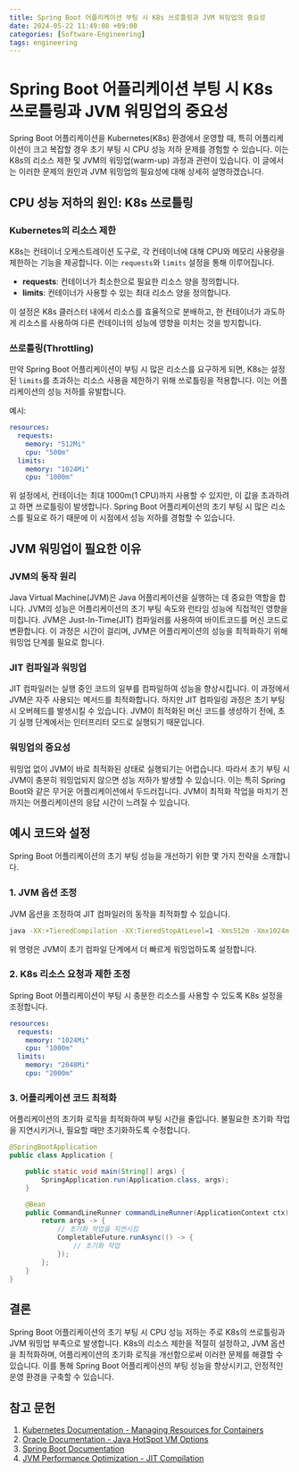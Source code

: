 ```yaml
---
title: Spring Boot 어플리케이션 부팅 시 K8s 쓰로틀링과 JVM 워밍업의 중요성
date: 2024-05-22 11:49:08 +09:00
categories: [Software-Engineering]
tags: engineering
---
```


# Spring Boot 어플리케이션 부팅 시 K8s 쓰로틀링과 JVM 워밍업의 중요성

Spring Boot 어플리케이션을 Kubernetes(K8s) 환경에서 운영할 때, 특히 어플리케이션이 크고 복잡할 경우 초기 부팅 시 CPU 성능 저하 문제를 경험할 수 있습니다. 이는 K8s의 리소스 제한 및 JVM의 워밍업(warm-up) 과정과 관련이 있습니다. 이 글에서는 이러한 문제의 원인과 JVM 워밍업의 필요성에 대해 상세히 설명하겠습니다.

## CPU 성능 저하의 원인: K8s 쓰로틀링

### Kubernetes의 리소스 제한

K8s는 컨테이너 오케스트레이션 도구로, 각 컨테이너에 대해 CPU와 메모리 사용량을 제한하는 기능을 제공합니다. 이는 `requests`와 `limits` 설정을 통해 이루어집니다.

- **requests**: 컨테이너가 최소한으로 필요한 리소스 양을 정의합니다.
- **limits**: 컨테이너가 사용할 수 있는 최대 리소스 양을 정의합니다.

이 설정은 K8s 클러스터 내에서 리소스를 효율적으로 분배하고, 한 컨테이너가 과도하게 리소스를 사용하여 다른 컨테이너의 성능에 영향을 미치는 것을 방지합니다.

### 쓰로틀링(Throttling)

만약 Spring Boot 어플리케이션이 부팅 시 많은 리소스를 요구하게 되면, K8s는 설정된 `limits`를 초과하는 리소스 사용을 제한하기 위해 쓰로틀링을 적용합니다. 이는 어플리케이션의 성능 저하를 유발합니다.

예시:

```yaml
resources:
  requests:
    memory: "512Mi"
    cpu: "500m"
  limits:
    memory: "1024Mi"
    cpu: "1000m"
```

위 설정에서, 컨테이너는 최대 1000m(1 CPU)까지 사용할 수 있지만, 이 값을 초과하려고 하면 쓰로틀링이 발생합니다. Spring Boot 어플리케이션의 초기 부팅 시 많은 리소스를 필요로 하기 때문에 이 시점에서 성능 저하를 경험할 수 있습니다.

## JVM 워밍업이 필요한 이유

### JVM의 동작 원리

Java Virtual Machine(JVM)은 Java 어플리케이션을 실행하는 데 중요한 역할을 합니다. JVM의 성능은 어플리케이션의 초기 부팅 속도와 런타임 성능에 직접적인 영향을 미칩니다. JVM은 Just-In-Time(JIT) 컴파일러를 사용하여 바이트코드를 머신 코드로 변환합니다. 이 과정은 시간이 걸리며, JVM은 어플리케이션의 성능을 최적화하기 위해 워밍업 단계를 필요로 합니다.

### JIT 컴파일과 워밍업

JIT 컴파일러는 실행 중인 코드의 일부를 컴파일하여 성능을 향상시킵니다. 이 과정에서 JVM은 자주 사용되는 메서드를 최적화합니다. 하지만 JIT 컴파일링 과정은 초기 부팅 시 오버헤드를 발생시킬 수 있습니다. JVM이 최적화된 머신 코드를 생성하기 전에, 초기 실행 단계에서는 인터프리터 모드로 실행되기 때문입니다.

### 워밍업의 중요성

워밍업 없이 JVM이 바로 최적화된 상태로 실행되기는 어렵습니다. 따라서 초기 부팅 시 JVM이 충분히 워밍업되지 않으면 성능 저하가 발생할 수 있습니다. 이는 특히 Spring Boot와 같은 무거운 어플리케이션에서 두드러집니다. JVM이 최적화 작업을 마치기 전까지는 어플리케이션의 응답 시간이 느려질 수 있습니다.

## 예시 코드와 설정

Spring Boot 어플리케이션의 초기 부팅 성능을 개선하기 위한 몇 가지 전략을 소개합니다.

### 1. JVM 옵션 조정

JVM 옵션을 조정하여 JIT 컴파일러의 동작을 최적화할 수 있습니다.

```bash
java -XX:+TieredCompilation -XX:TieredStopAtLevel=1 -Xms512m -Xmx1024m -jar app.jar
```

위 명령은 JVM이 초기 컴파일 단계에서 더 빠르게 워밍업하도록 설정합니다.

### 2. K8s 리소스 요청과 제한 조정

Spring Boot 어플리케이션이 부팅 시 충분한 리소스를 사용할 수 있도록 K8s 설정을 조정합니다.

```yaml
resources:
  requests:
    memory: "1024Mi"
    cpu: "1000m"
  limits:
    memory: "2048Mi"
    cpu: "2000m"
```

### 3. 어플리케이션 코드 최적화

어플리케이션의 초기화 로직을 최적화하여 부팅 시간을 줄입니다. 불필요한 초기화 작업을 지연시키거나, 필요할 때만 초기화하도록 수정합니다.

```java
@SpringBootApplication
public class Application {

    public static void main(String[] args) {
        SpringApplication.run(Application.class, args);
    }

    @Bean
    public CommandLineRunner commandLineRunner(ApplicationContext ctx) {
        return args -> {
            // 초기화 작업을 지연시킴
            CompletableFuture.runAsync(() -> {
                // 초기화 작업
            });
        };
    }
}
```

## 결론

Spring Boot 어플리케이션의 초기 부팅 시 CPU 성능 저하는 주로 K8s의 쓰로틀링과 JVM 워밍업 부족으로 발생합니다. K8s의 리소스 제한을 적절히 설정하고, JVM 옵션을 최적화하며, 어플리케이션의 초기화 로직을 개선함으로써 이러한 문제를 해결할 수 있습니다. 이를 통해 Spring Boot 어플리케이션의 부팅 성능을 향상시키고, 안정적인 운영 환경을 구축할 수 있습니다.

## 참고 문헌

1. [Kubernetes Documentation - Managing Resources for Containers](https://kubernetes.io/docs/concepts/configuration/manage-resources-containers/)
2. [Oracle Documentation - Java HotSpot VM Options](https://docs.oracle.com/javase/8/docs/technotes/tools/unix/java.html)
3. [Spring Boot Documentation](https://docs.spring.io/spring-boot/docs/current/reference/htmlsingle/)
4. [JVM Performance Optimization - JIT Compilation](https://www.oracle.com/technical-resources/articles/javase/jit.html)
